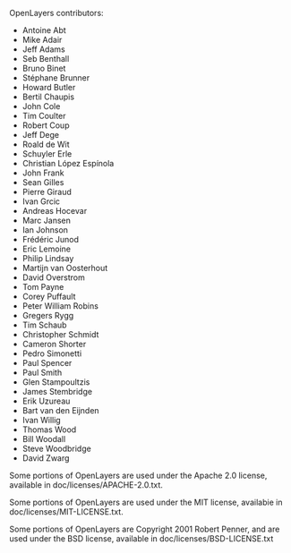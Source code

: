 OpenLayers contributors:

* Antoine Abt
* Mike Adair
* Jeff Adams
* Seb Benthall
* Bruno Binet
* Stéphane Brunner
* Howard Butler
* Bertil Chaupis
* John Cole
* Tim Coulter
* Robert Coup
* Jeff Dege
* Roald de Wit
* Schuyler Erle
* Christian López Espínola
* John Frank
* Sean Gilles
* Pierre Giraud
* Ivan Grcic
* Andreas Hocevar
* Marc Jansen
* Ian Johnson
* Frédéric Junod
* Eric Lemoine
* Philip Lindsay
* Martijn van Oosterhout
* David Overstrom
* Tom Payne
* Corey Puffault
* Peter William Robins
* Gregers Rygg
* Tim Schaub
* Christopher Schmidt
* Cameron Shorter
* Pedro Simonetti
* Paul Spencer
* Paul Smith
* Glen Stampoultzis
* James Stembridge
* Erik Uzureau
* Bart van den Eijnden
* Ivan Willig
* Thomas Wood
* Bill Woodall
* Steve Woodbridge
* David Zwarg

Some portions of OpenLayers are used under the Apache 2.0 license, available
in doc/licenses/APACHE-2.0.txt.

Some portions of OpenLayers are used under the MIT license, availabie in
doc/licenses/MIT-LICENSE.txt.

Some portions of OpenLayers are Copyright 2001 Robert Penner, and are used
under the BSD license, available in doc/licenses/BSD-LICENSE.txt
